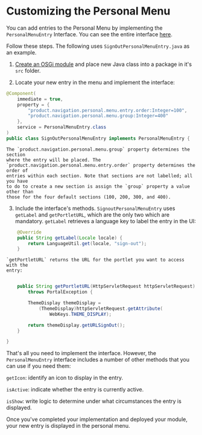 # Customizing the Personal Menu

You can add entries to the Personal Menu by implementing the `PersonalMenuEntry`
Interface. You can see the entire interface 
[here](https://github.com/liferay/liferay-portal/blob/master/modules/apps/product-navigation/product-navigation-personal-menu-api/src/main/java/com/liferay/product/navigation/personal/menu/PersonalMenuEntry.java#L27-L43).

Follow these steps. The following uses `SignOutPersonalMenuEntry.java` as an example.

1.  [Create an OSGi module](/docs/7-2/frameworks/-/knowledge_base/f/starting-module-development)
    and place new Java class into a package in it's `src` folder.

2.  Locate your new entry in the menu and implement the interface:

```java
@Component(
	immediate = true,
	property = {
		"product.navigation.personal.menu.entry.order:Integer=100",
		"product.navigation.personal.menu.group:Integer=400"
	},
	service = PersonalMenuEntry.class
)
public class SignOutPersonalMenuEntry implements PersonalMenuEntry {
```

    The `product.navigation.personal.menu.group` property determines the section
    where the entry will be placed. The
    `product.navigation.personal.menu.entry.order` property determines the order of
    entries within each section. Note that sections are not labelled; all you have
    to do to create a new section is assign the `group` property a value other than
    those for the four default sections (100, 200, 300, and 400).

3.  Include the interface's methods. `SignoutPersonalMenuEntry` uses `getLabel`
    and `getPortletURL`, which are the only two which are mandatory. `getLabel`
    retrieves a language key to label the entry in the UI:

```java
	@Override
	public String getLabel(Locale locale) {
		return LanguageUtil.get(locale, "sign-out");
	}
```

    `getPortletURL` returns the URL for the portlet you want to access with the
    entry:

```java

	public String getPortletURL(HttpServletRequest httpServletRequest)
		throws PortalException {

		ThemeDisplay themeDisplay =
			(ThemeDisplay)httpServletRequest.getAttribute(
				WebKeys.THEME_DISPLAY);

		return themeDisplay.getURLSignOut();
	}

}
```

That's all you need to implement the interface. However, the
`PersonalMenuEntry` interface includes a number of other methods that you can
use if you need them:

`getIcon`: identify an icon to display in the entry.

`isActive`: indicate whether the entry is currently active.

`isShow`: write logic to determine under what circumstances the entry is displayed.

Once you've completed your implementation and deployed your module, your new
entry is displayed in the personal menu.
